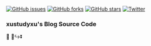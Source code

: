 [![GitHub issues](https://img.shields.io/github/issues/xustudyxu/VuepressBlog)](https://github.com/xustudyxu/VuepressBlog/issues) [![GitHub forks](https://img.shields.io/github/forks/xustudyxu/VuepressBlog)](https://github.com/xustudyxu/VuepressBlog/network) [![GitHub stars](https://img.shields.io/github/stars/xustudyxu/VuepressBlog)](https://github.com/xustudyxu/VuepressBlog/stargazers) [![Twitter](https://img.shields.io/twitter/url?style=social)](https://twitter.com/intent/tweet?text=Wow:&url=https%3A%2F%2Fgithub.com%2Fxustudyxu%2FVuepressBlog)

### xustudyxu's Blog Source Code 

:yellow_heart: :blue_heart::arrow_right_hook::arrow_double_down:





